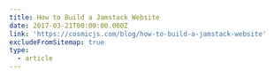 ```yaml
---
title: How to Build a Jamstack Website
date: 2017-03-21T00:00:00.000Z
link: 'https://cosmicjs.com/blog/how-to-build-a-jamstack-website'
excludeFromSitemap: true
type:
  - article
---
```

